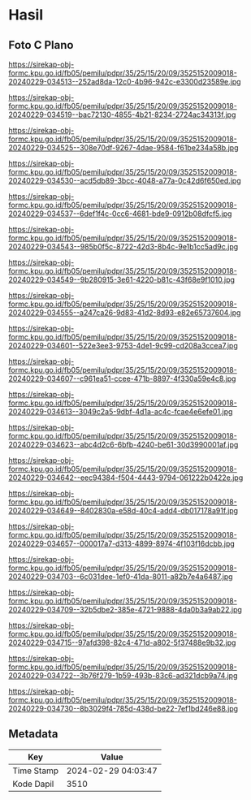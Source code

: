 # Hasil

## Foto C Plano

https://sirekap-obj-formc.kpu.go.id/fb05/pemilu/pdpr/35/25/15/20/09/3525152009018-20240229-034513--252ad8da-12c0-4b96-942c-e3300d23589e.jpg

https://sirekap-obj-formc.kpu.go.id/fb05/pemilu/pdpr/35/25/15/20/09/3525152009018-20240229-034519--bac72130-4855-4b21-8234-2724ac34313f.jpg

https://sirekap-obj-formc.kpu.go.id/fb05/pemilu/pdpr/35/25/15/20/09/3525152009018-20240229-034525--308e70df-9267-4dae-9584-f61be234a58b.jpg

https://sirekap-obj-formc.kpu.go.id/fb05/pemilu/pdpr/35/25/15/20/09/3525152009018-20240229-034530--acd5db89-3bcc-4048-a77a-0c42d6f650ed.jpg

https://sirekap-obj-formc.kpu.go.id/fb05/pemilu/pdpr/35/25/15/20/09/3525152009018-20240229-034537--6def1f4c-0cc6-4681-bde9-0912b08dfcf5.jpg

https://sirekap-obj-formc.kpu.go.id/fb05/pemilu/pdpr/35/25/15/20/09/3525152009018-20240229-034543--985b0f5c-8722-42d3-8b4c-9e1b1cc5ad9c.jpg

https://sirekap-obj-formc.kpu.go.id/fb05/pemilu/pdpr/35/25/15/20/09/3525152009018-20240229-034549--9b280915-3e61-4220-b81c-43f68e9f1010.jpg

https://sirekap-obj-formc.kpu.go.id/fb05/pemilu/pdpr/35/25/15/20/09/3525152009018-20240229-034555--a247ca26-9d83-41d2-8d93-e82e65737604.jpg

https://sirekap-obj-formc.kpu.go.id/fb05/pemilu/pdpr/35/25/15/20/09/3525152009018-20240229-034601--522e3ee3-9753-4de1-9c99-cd208a3ccea7.jpg

https://sirekap-obj-formc.kpu.go.id/fb05/pemilu/pdpr/35/25/15/20/09/3525152009018-20240229-034607--c961ea51-ccee-471b-8897-4f330a59e4c8.jpg

https://sirekap-obj-formc.kpu.go.id/fb05/pemilu/pdpr/35/25/15/20/09/3525152009018-20240229-034613--3049c2a5-9dbf-4d1a-ac4c-fcae4e6efe01.jpg

https://sirekap-obj-formc.kpu.go.id/fb05/pemilu/pdpr/35/25/15/20/09/3525152009018-20240229-034623--abc4d2c6-6bfb-4240-be61-30d3990001af.jpg

https://sirekap-obj-formc.kpu.go.id/fb05/pemilu/pdpr/35/25/15/20/09/3525152009018-20240229-034642--eec94384-f504-4443-9794-061222b0422e.jpg

https://sirekap-obj-formc.kpu.go.id/fb05/pemilu/pdpr/35/25/15/20/09/3525152009018-20240229-034649--8402830a-e58d-40c4-add4-db017178a91f.jpg

https://sirekap-obj-formc.kpu.go.id/fb05/pemilu/pdpr/35/25/15/20/09/3525152009018-20240229-034657--000017a7-d313-4899-8974-4f103f16dcbb.jpg

https://sirekap-obj-formc.kpu.go.id/fb05/pemilu/pdpr/35/25/15/20/09/3525152009018-20240229-034703--6c031dee-1ef0-41da-8011-a82b7e4a6487.jpg

https://sirekap-obj-formc.kpu.go.id/fb05/pemilu/pdpr/35/25/15/20/09/3525152009018-20240229-034709--32b5dbe2-385e-4721-9888-4da0b3a9ab22.jpg

https://sirekap-obj-formc.kpu.go.id/fb05/pemilu/pdpr/35/25/15/20/09/3525152009018-20240229-034715--97afd398-82c4-471d-a802-5f37488e9b32.jpg

https://sirekap-obj-formc.kpu.go.id/fb05/pemilu/pdpr/35/25/15/20/09/3525152009018-20240229-034722--3b76f279-1b59-493b-83c6-ad321dcb9a74.jpg

https://sirekap-obj-formc.kpu.go.id/fb05/pemilu/pdpr/35/25/15/20/09/3525152009018-20240229-034730--8b3029f4-785d-438d-be22-7ef1bd246e88.jpg


## Metadata

| Key        | Value               |
| ---------- | ------------------- |
| Time Stamp | 2024-02-29 04:03:47 |
| Kode Dapil | 3510                |



